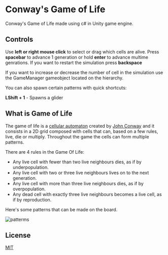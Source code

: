 # Conway's Game of Life

Conway's Game of Life made using c# in Unity game engine.

## Controls

Use **left or right mouse click** to select or drag which cells are alive.
Press **spacebar** to advance 1 generation or hold **enter** to advance multime genrations.
If you want to restart the simulation press **backspace**

If you want to increase or decrease the number of cell in the simulation use the GameManager gameobject located on the hierarchy.

You can also spawn certain patterns with quick shortcuts:

**LShift + 1** - Spawns a glider

## What is Game of Life

The game of life is a [cellular automaton](https://en.wikipedia.org/wiki/Cellular_automaton) created by [John Conway](https://en.wikipedia.org/wiki/John_Horton_Conway) and it consists in a 2D grid composed with cells that can, based on a few rules, live, die or multiply. Throughout the game the cells can form multiple patterns.

There are 4 rules in the Game Of Life:

* Any live cell with fewer than two live neighbours dies, as if by underpopulation.
* Any live cell with two or three live neighbours lives on to the next generation.
* Any live cell with more than three live neighbours dies, as if by overpopulation.
* Any dead cell with exactly three live neighbours becomes a live cell, as if by reproduction.
    
Here's some patterns that can be made on the board.

![patterms](https://pi.math.cornell.edu/~lipa/mec/4life2.png)

## License
[MIT](https://choosealicense.com/licenses/mit/)
